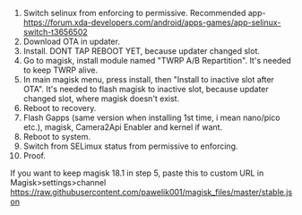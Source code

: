 1. Switch selinux from enforcing to permissive. Recommended app- https://forum.xda-developers.com/android/apps-games/app-selinux-switch-t3656502 
2. Download OTA in updater. 
3. Install. DONT TAP REBOOT YET, because updater changed slot. 
4. Go to magisk, install module named "TWRP A/B Repartition". It's needed to keep TWRP alive. 
5. In main magisk menu, press install, then "Install to inactive slot after OTA". It's needed to flash magisk to inactive slot, because updater changed slot, where magisk doesn't exist. 
6. Reboot to recovery. 
7. Flash Gapps (same version when installing 1st time, i mean nano/pico etc.), magisk, Camera2Api Enabler and kernel if want.
8. Reboot to system. 
9. Switch from SELimux status from permissive to enforcing.
10. Proof.

If you want to keep magisk 18.1 in step 5, paste this to custom URL in Magisk>settings>channel
https://raw.githubusercontent.com/pawelik001/magisk_files/master/stable.json
